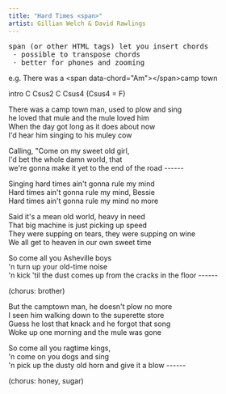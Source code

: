 ```yaml
---
title: "Hard Times <span>"
artist: Gillian Welch & David Rawlings
---
```

<pre>
span (or other HTML tags) let you insert chords
 - possible to transpose chords
 - better for phones and zooming
</pre>

e.g. There was a \<span data-chord="Am">\</span>camp town

intro
C Csus2 C Csus4 (Csus4 = F)

There was a <span data-chord="Am"></span>camp town <span data-chord="G"></span>man, used to <span data-chord="F"></span>plow and <span data-chord="C"></span>sing  
<span data-chord="Am"></span>he loved that <span data-chord="G"></span>mule and the <span data-chord="F"></span>mule loved <span data-chord="C"></span>him  
When the <span data-chord="Am"></span>day got <span data-chord="G"></span>long as it <span data-chord="F"></span>does about <span data-chord="C"></span>now  
<span data-chord="Am"></span>I'd hear him <span data-chord="G"></span>singing to his <span data-chord="F"></span>muley <span data-chord="C"></span>cow

<span data-chord="C"></span>Calling, "Come on my <span data-chord="Csus2"></span>sweet old <span data-chord="C"></span>girl<span data-chord="Csus4"></span>,  
<span data-chord="C"></span>I'd bet the <span data-chord="Csus2"></span>whole damn <span data-chord="C"></span>world<span data-chord="Csus2"></span>, that  
<span data-chord="C"></span>we're gonna <span data-chord="Dm"></span>make it <span data-chord="C/E"></span>yet to the end of the <span data-chord="G"></span>road<span data-chord="Gsus"> ------</span><span data-chord="G"></span>

Singing <span data-chord="Am"></span>hard times<span data-chord="G"></span> ain't gonna <span data-chord="F"></span>rule my <span data-chord="C"></span>mind  
<span data-chord="Am"></span>Hard times<span data-chord="G"></span> ain't gonna <span data-chord="F"></span>rule my <span data-chord="C"></span>mind, Bessie  
<span data-chord="Am"></span>Hard times<span data-chord="G"></span> ain't gonna <span data-chord="F"></span>rule my  <span data-chord="G"></span>mind no <span data-chord="C"></span>more<span data-chord="Cmaj7"></span>  

Said it's a <span data-chord="Am"></span>mean old <span data-chord="G"></span>world, <span data-chord="F"></span>heavy in <span data-chord="C"></span>need  
<span data-chord="Am"></span>That big ma<span data-chord="G"></span>chine is just <span data-chord="F"></span>picking up <span data-chord="C"></span>speed  
They were <span data-chord="Am"></span>supping on <span data-chord="G"></span>tears, they were <span data-chord="F"></span>supping on <span data-chord="C"></span>wine  
<span data-chord="Am"></span>We all get to <span data-chord="G"></span>heaven in our <span data-chord="F"></span>own sweet <span data-chord="C"></span>time

So <span data-chord="C"></span>come all you <span data-chord="Csus2"></span>Asheville <span data-chord="C"></span>boys <span data-chord="Csus4"></span>  
'n <span data-chord="C"></span>turn up your <span data-chord="Csus2"></span>old-time <span data-chord="C"></span>noise <span data-chord="Csus4Csus4"></span>  
'n <span data-chord="C"></span>kick 'til the <span data-chord="Dm"></span>dust comes <span data-chord="C/E"></span>up from the cracks in the <span data-chord="G"></span>floor <span data-chord="Gsus"> ------</span><span data-chord="G"></span>

(chorus: brother)

But the <span data-chord="Am"></span>camptown <span data-chord="G"></span>man, he doesn't <span data-chord="F"></span>plow no <span data-chord="C"></span>more  
<span data-chord="Am"></span>I seen him <span data-chord="G"></span>walking down to the <span data-chord="F"></span>superette <span data-chord="C"></span>store  
Guess he <span data-chord="Am"></span>lost that <span data-chord="G"></span>knack and he <span data-chord="F"></span>forgot that <span data-chord="C"></span>song  
<span data-chord="Am"></span>Woke up one <span data-chord="G"></span>morning and the <span data-chord="F"></span>mule was <span data-chord="C"></span>gone

So <span data-chord="C"></span>come all you <span data-chord="Csus2"></span>ragtime <span data-chord="C"></span>kings, <span data-chord="Csus4"></span>  
'n <span data-chord="C"></span>come on you <span data-chord="Csus2"></span>dogs and <span data-chord="C"></span>sing <span data-chord="Csus2"></span>  
'n <span data-chord="C"></span>pick up the <span data-chord="Dm"></span>dusty old <span data-chord="C/E"></span>horn and give it a <span data-chord="G"></span>blow <span data-chord="Gsus"> ------</span><span data-chord="G"></span>

(chorus: honey, sugar)
